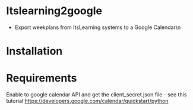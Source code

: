 # Itslearning2google 
- Export weekplans from ItsLearning systems to a Google Calendar\n


# Installation

# Requirements
Enable to google calendar API and get the client_secret.json file - see this tutorial https://developers.google.com/calendar/quickstart/python 
